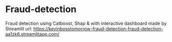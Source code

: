 # Fraud-detection
Fraud detection using Catboost, Shap & with interactive dashboard made by Streamlit
url: https://kevinbosstomorrow-fraud-detection-fraud-detection-aa1zk6.streamlitapp.com/

